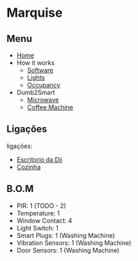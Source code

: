 # Marquise



## Menu

- [Home](./readme.md)
- How it works
  - [Software](./software.md)
  - [Lights](./lights.md)
  - [Occupancy](./occupancy.md)
- Dumb2Smart
  - [Microwave](./dumb2smart/microwave.md)
  - [Coffee Machine](./dumb2smart/coffee_machine.md)

## Ligações

ligações:
- [Escritorio da Dii](./escritorio_dii.md)
- [Cozinha](./cozinha.md)

## B.O.M

- PIR: 1 (TODO - 2)
- Temperature: 1
- Window Contact: 4
- Light Switch: 1
- Smart Plugs: 1 (Washing Machine)
- Vibration Sensors: 1 (Washing Machine)
- Door Sensors: 1 (Washing Machine)

